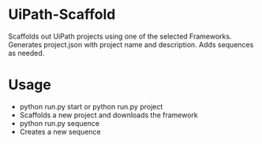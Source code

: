 # UiPath-Scaffold

Scaffolds out UiPath projects using one of the selected Frameworks. 
Generates project.json with project name and description. 
Adds sequences as needed.

# Usage
* python run.py start or python run.py project
 * Scaffolds a new project and downloads the framework
* python run.py sequence
 * Creates a new sequence
